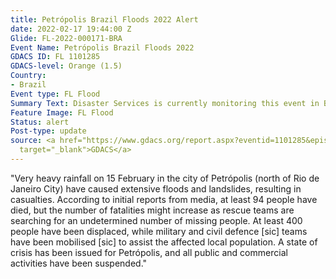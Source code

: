 ```yaml
---
title: Petrópolis Brazil Floods 2022 Alert
date: 2022-02-17 19:44:00 Z
Glide: FL-2022-000171-BRA
Event Name: Petrópolis Brazil Floods 2022
GDACS ID: FL 1101285
GDACS-level: Orange (1.5)
Country:
- Brazil
Event type: FL Flood
Summary Text: Disaster Services is currently monitoring this event in Brazil.
Feature Image: FL Flood
Status: alert
Post-type: update
source: <a href="https://www.gdacs.org/report.aspx?eventid=1101285&episodeid=2&eventtype=FL"
  target="_blank">GDACS</a>
---
```


"Very heavy rainfall on 15 February in the city of Petrópolis (north of Rio de Janeiro City) have caused extensive floods and landslides, resulting in casualties. According to initial reports from media, at least 94 people have died, but the number of fatalities might increase as rescue teams are searching for an undetermined number of missing people. At least 400 people have been displaced, while military and civil defence [sic] teams have been mobilised [sic] to assist the affected local population. A state of crisis has been issued for Petrópolis, and all public and commercial activities have been suspended."